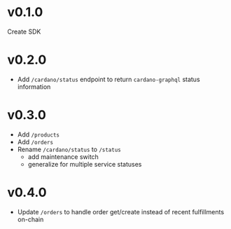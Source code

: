 # v0.1.0
Create SDK

# v0.2.0
- Add `/cardano/status` endpoint to return `cardano-graphql` status information

# v0.3.0
- Add `/products`
- Add `/orders`
- Rename `/cardano/status` to `/status`
  - add maintenance switch
  - generalize for multiple service statuses

# v0.4.0
- Update `/orders` to handle order get/create instead of recent fulfillments on-chain
